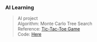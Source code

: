 ### AI Learning
> AI project <br>
> Algorithm: Monte Carlo Tree Search  <br> 
> Reference: [Tic-Tac-Toe Game](https://www.baeldung.com/java-monte-carlo-tree-search "Tic-Tac-Toe Game") <br>
> Code: [Here](https://github.com/eugenp/tutorials/tree/master/algorithms-miscellaneous-1/src/main/java/com/baeldung/algorithms/mcts)

